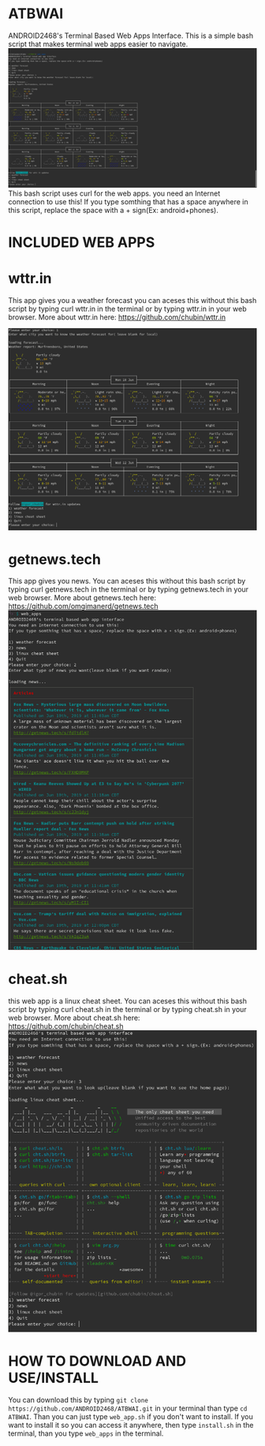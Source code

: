 # ATBWAI
ANDROID2468's Terminal Based Web Apps Interface. This is a simple bash script that makes terminal web apps easier to navigate.
![alt text](https://github.com/ANDROID2468/ATBWAI/blob/master/Screenshot%20from%202019-06-10%2015-25-51.png)
This bash script uses curl for the web apps. you need an Internet connection to use this!
If you type somthing that has a space anywhere in this script, replace the space with a + sign(Ex: android+phones).
# INCLUDED WEB APPS

# wttr.in
This app gives you a weather forecast
you can aceses this without this bash script by typing curl wttr.in in the terminal or by typing wttr.in in your web browser.
More about wttr.in here: https://github.com/chubin/wttr.in

![alt text](https://github.com/ANDROID2468/ATBWAI/blob/master/wttr.in.png)

# getnews.tech
This app gives you news.
You can aceses this without this bash script by typing curl getnews.tech in the terminal or by typing getnews.tech in your web browser.
More about getnews.tech here: https://github.com/omgimanerd/getnews.tech
![alt text](https://github.com/ANDROID2468/ATBWAI/blob/master/curl%20getnews.tech.png)

# cheat.sh
this web app is a linux cheat sheet.
You can aceses this without this bash script by typing curl cheat.sh in the terminal or by typing cheat.sh in your web browser.
More about cheat.sh here: https://github.com/chubin/cheat.sh
![alt text](https://github.com/ANDROID2468/ATBWAI/blob/master/cheat.sh.png)

# HOW TO DOWNLOAD AND USE/INSTALL

You can download this by typing `git clone https://github.com/ANDROID2468/ATBWAI.git` in your terminal
than type `cd ATBWAI`. Than you can just type `web_app.sh` if you don't want to install. If you want to install it so you can access it  anywhere, then type `install.sh`  in the terminal, than you type `web_apps` in the terminal.
